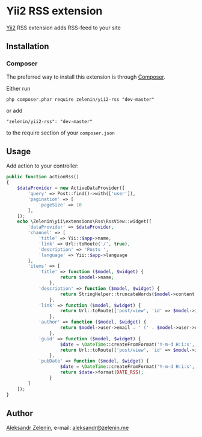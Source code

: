 # Yii2 RSS extension

[Yii2](http://www.yiiframework.com) RSS extension adds RSS-feed to your site

## Installation

### Composer

The preferred way to install this extension is through [Composer](http://getcomposer.org/).

Either run

```
php composer.phar require zelenin/yii2-rss "dev-master"
```

or add

```
"zelenin/yii2-rss": "dev-master"
```

to the require section of your ```composer.json```

## Usage

Add action to your controller:

```php
public function actionRss()
{
    $dataProvider = new ActiveDataProvider([
        'query' => Post::find()->with(['user']),
        'pagination' => [
            'pageSize' => 10
        ],
    ]);
    echo \Zelenin\yii\extensions\Rss\RssView::widget([
        'dataProvider' => $dataProvider,
        'channel' => [
            'title' => Yii::$app->name,
            'link' => Url::toRoute('/', true),
            'description' => 'Posts ',
            'language' => Yii::$app->language
        ],
        'items' => [
            'title' => function ($model, $widget) {
                    return $model->name;
                },
            'description' => function ($model, $widget) {
                    return StringHelper::truncateWords($model->content, 50);
                },
            'link' => function ($model, $widget) {
                    return Url::toRoute(['post/view', 'id' => $model->id], true);
                },
            'author' => function ($model, $widget) {
                    return $model->user->email . ' (' . $model->user->username . ')';
                },
            'guid' => function ($model, $widget) {
                    $date = \DateTime::createFromFormat('Y-m-d H:i:s', $model->updated_at);
                    return Url::toRoute(['post/view', 'id' => $model->id], true) . ' ' . $date->format(DATE_RSS);
                },
            'pubDate' => function ($model, $widget) {
                    $date = \DateTime::createFromFormat('Y-m-d H:i:s', $model->updated_at);
                    return $date->format(DATE_RSS);
                }
        ]
    ]);
}
```

## Author

[Aleksandr Zelenin](https://github.com/zelenin/), e-mail: [aleksandr@zelenin.me](mailto:aleksandr@zelenin.me)

